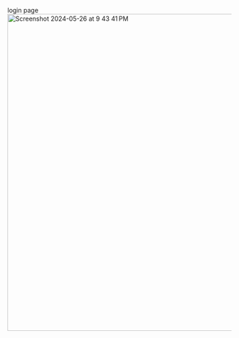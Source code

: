 login page 
<img width="714" alt="Screenshot 2024-05-26 at 9 43 41 PM" src="https://github.com/shiva8081/chat-app/assets/131389549/e8236e4c-3a8b-4e3f-8503-3a335599b0c8">
